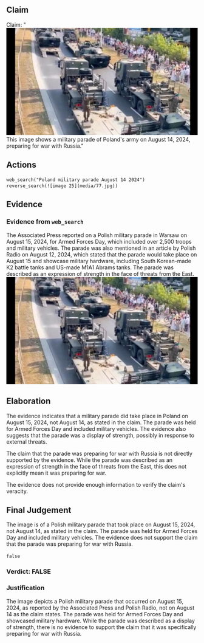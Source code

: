 ## Claim
Claim: "![image 25](media/77.jpg) This image shows a military parade of Poland's army on August 14, 2024, preparing for war with Russia."

## Actions
```
web_search("Poland military parade August 14 2024")
reverse_search(![image 25](media/77.jpg))
```

## Evidence
### Evidence from `web_search`
The Associated Press reported on a Polish military parade in Warsaw on August 15, 2024, for Armed Forces Day, which included over 2,500 troops and military vehicles. The parade was also mentioned in an article by Polish Radio on August 12, 2024, which stated that the parade would take place on August 15 and showcase military hardware, including South Korean-made K2 battle tanks and US-made M1A1 Abrams tanks. The parade was described as an expression of strength in the face of threats from the East. ![image 25](media/77.jpg)

## Elaboration
The evidence indicates that a military parade did take place in Poland on August 15, 2024, not August 14, as stated in the claim. The parade was held for Armed Forces Day and included military vehicles. The evidence also suggests that the parade was a display of strength, possibly in response to external threats.

The claim that the parade was preparing for war with Russia is not directly supported by the evidence. While the parade was described as an expression of strength in the face of threats from the East, this does not explicitly mean it was preparing for war.

The evidence does not provide enough information to verify the claim's veracity.


## Final Judgement
The image is of a Polish military parade that took place on August 15, 2024, not August 14, as stated in the claim. The parade was held for Armed Forces Day and included military vehicles. The evidence does not support the claim that the parade was preparing for war with Russia.

`false`

### Verdict: FALSE

### Justification
The image depicts a Polish military parade that occurred on August 15, 2024, as reported by the Associated Press and Polish Radio, not on August 14 as the claim states. The parade was held for Armed Forces Day and showcased military hardware. While the parade was described as a display of strength, there is no evidence to support the claim that it was specifically preparing for war with Russia.
